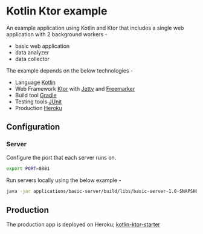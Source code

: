 # Kotlin Ktor example

An example application using Kotlin and Ktor that includes a single
 web application with 2 background workers -

* basic web application
* data analyzer
* data collector

The example depends on the below technologies -

* Language [Kotlin](https://kotlinlang.org)
* Web Framework [Ktor](https://ktor.io) with [Jetty](https://www.eclipse.org/jetty/) and [Freemarker](https://freemarker.apache.org)
* Build tool [Gradle](https://gradle.org)
* Testing tools [JUnit](https://junit.org/)
* Production [Heroku](https://www.heroku.com)

## Configuration

### Server

Configure the port that each server runs on.

```bash
export PORT=8881
```

Run servers locally using the below example -

```bash
java -jar applications/basic-server/build/libs/basic-server-1.0-SNAPSHOT.jar
``` 

## Production

The production app is deployed on Heroku; [kotlin-ktor-starter](https://kotlin-ktor-starter.herokuapp.com)
